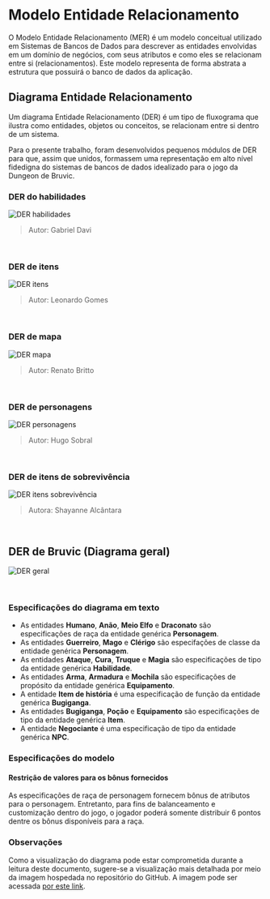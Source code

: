 # Modelo Entidade Relacionamento

O Modelo Entidade Relacionamento (MER) é um modelo conceitual utilizado em Sistemas de Bancos de Dados para descrever as entidades envolvidas em um domínio de negócios, com seus atributos e como eles se relacionam entre si (relacionamentos). Este modelo representa de forma abstrata a estrutura que possuirá o banco de dados da aplicação.

## Diagrama Entidade Relacionamento

Um diagrama Entidade Relacionamento (DER) é um tipo de fluxograma que ilustra como entidades, objetos ou conceitos, se relacionam entre si dentro de um sistema.

Para o presente trabalho, foram desenvolvidos pequenos módulos de DER para que, assim que unidos, formassem uma representação em alto nível fidedigna do sistemas de bancos de dados idealizado para o jogo da Dungeon de Bruvic.

### DER do habilidades

![DER habilidades](./der_habilidade_v2.png)

> Autor: Gabriel Davi

<br/>

### DER de itens

![DER itens](./der_item_v2.png)

> Autor: Leonardo Gomes

<br/>

### DER de mapa

![DER mapa](./der_mapa_v2.3.png)

> Autor: Renato Britto

<br/>

### DER de personagens

![DER personagens](./der_personagens_v2.png)

> Autor: Hugo Sobral

<br/>

### DER de itens de sobrevivência

![DER itens sobrevivência](./itens_sobrevivencia_v1.png)

> Autora: Shayanne Alcântara

<br/>

## DER de Bruvic (Diagrama geral) 

![DER geral](./der_bruvic_v3.svg)

<br/>

### Especificações do diagrama em texto

- As entidades **Humano**, **Anão**, **Meio Elfo** e **Draconato** são especificações de raça da entidade genérica **Personagem**.
- As entidades **Guerreiro**, **Mago** e **Clérigo** são especifações de classe da entidade genérica **Personagem**.
- As entidades **Ataque**, **Cura**, **Truque** e **Magia** são especificações de tipo da entidade genérica **Habilidade**.
- As entidades **Arma**, **Armadura** e **Mochila** são especificações de propósito da entidade genérica **Equipamento**.
- A entidade **Item de história** é uma especificação de função da entidade genérica **Bugiganga**.
- As entidades **Bugiganga**, **Poção** e **Equipamento** são especificações de tipo da entidade genérica **Item**.
- A entidade **Negociante** é uma especificação de tipo da entidade genérica **NPC**.

### Especificações do modelo
#### Restrição de valores para os bônus fornecidos
As especificações de raça de personagem fornecem bônus de atributos para o personagem. Entretanto, para fins de balanceamento e customização dentro do jogo, o jogador poderá somente distribuir 6 pontos dentre os bônus disponíveis para a raça.


### Observações
Como a visualização do diagrama pode estar comprometida durante a leitura deste documento, sugere-se a visualização mais detalhada por meio da imagem hospedada no repositório do GitHub. A imagem pode ser acessada [por este link](https://github.com/SBD1/Grupo12_Bruvic/blob/94c6dd57614fa5a46df992d2d54da1b227f64c7d/Modulo%201%20-%20DER/der_bruvic_v3.png).

